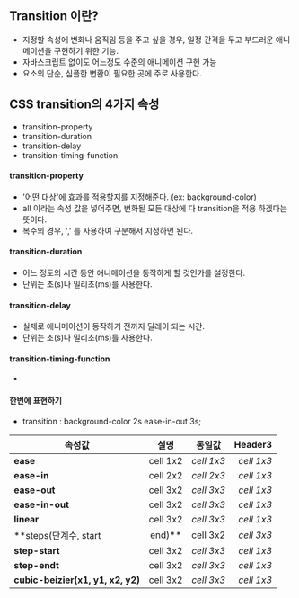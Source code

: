 ## Transition 이란?

- 지정할 속성에 변화나 움직임 등을 주고 싶을 경우, 일정 간격을 두고 부드러운 애니메이션을 구현하기 위한 기능.
- 자바스크립트 없이도 어느정도 수준의 애니메이션 구현 가능
- 요소의 단순, 심플한 변환이 필요한 곳에 주로 사용한다.

## CSS transition의 4가지 속성
- transition-property
- transition-duration
- transition-delay
- transition-timing-function


#### transition-property
- '어떤 대상'에 효과를 적용할지를 지정해준다. (ex: background-color)
- all 이라는 속성 값을 넣어주면, 변화될 모든 대상에 다 transition을 적용 하겠다는 뜻이다.
- 복수의 경우, ',' 를 사용하여 구분해서 지정하면 된다.

#### transition-duration
- 어느 정도의 시간 동안 애니메이션을 동작하게 할 것인가를 설정한다.
- 단위는 초(s)나 밀리초(ms)를 사용한다.

#### transition-delay
- 실제로 애니메이션이 동작하기 전까지 딜레이 되는 시간.
- 단위는 초(s)나 밀리초(ms)를 사용한다.

#### transition-timing-function
- 


#### 한번에 표현하기
- transition : background-color 2s ease-in-out 3s;




|<center>속성값</center>|<center>설명</center>|<center>동일값</center>|<center>Header3</center>|
|:--------|:--------:|--------:|--------:|
|**ease**|<center>cell 1x2 </center>|*cell 1x3*|*cell 1x3*|
|**ease-in**|<center>cell 2x2 </center>|*cell 2x3*|*cell 1x3*|
|**ease-out**|<center>cell 3x2 </center>|*cell 3x3*|*cell 1x3*|
|**ease-in-out**|<center>cell 3x2 </center>|*cell 3x3*|*cell 1x3*|
|**linear**|<center>cell 3x2 </center>|*cell 3x3*|*cell 1x3*|
|**steps(단계수, start|end)**|<center>cell 3x2 </center>|*cell 3x3*|*cell 1x3*|
|**step-start**|<center>cell 3x2 </center>|*cell 3x3*|*cell 1x3*|
|**step-endt**|<center>cell 3x2 </center>|*cell 3x3*|*cell 1x3*|
|**cubic-beizier(x1, y1, x2, y2)**|<center>cell 3x2 </center>|*cell 3x3*|*cell 1x3*|

